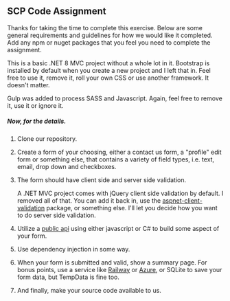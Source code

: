 ## SCP Code Assignment

Thanks for taking the time to complete this exercise. Below are some general requirements and guidelines
for how we would like it completed. Add any npm or nuget packages that you feel you need to complete the assignment.

This is a basic .NET 8 MVC project without a whole lot in it. Bootstrap is installed by default when you create
a new project and I left that in. Feel free to use it, remove it, roll your own CSS or use another framework. 
It doesn't matter.

Gulp was added to process SASS and Javascript. Again, feel free to remove it, use it or ignore it.

##### Now, for the details.

1. Clone our repository.

2. Create a form of your choosing, either a contact us form, a "profile" edit form or something else,
that contains a variety of field types, i.e. text, email, drop down and checkboxes.

3. The form should have client side and server side validation. 

    A .NET MVC project comes with jQuery client side validation by default. I removed all of that.
You can add it back in, use the [aspnet-client-validation](https://www.npmjs.com/package/aspnet-client-validation) package,
or something else. I'll let you decide how you want to do server side validation.

5. Utilize a [public api](https://github.com/public-api-lists/public-api-lists?tab=readme-ov-file) using either javascript or C# to build some aspect of your form.

6. Use dependency injection in some way.

7. When your form is submitted and valid, show a summary page. For bonus points, use a service
like [Railway](https://railway.app/) or [Azure](https://portal.azure.com/), or SQLite to save your form data,
but TempData is fine too.

8. And finally, make your source code available to us.
